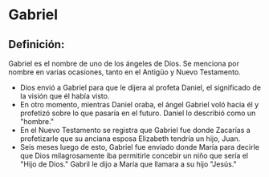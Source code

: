 # Gabriel

## Definición: 

Gabriel es el nombre de uno de los ángeles de Dios. Se menciona por nombre en varias ocasiones, tanto en el Antigüo y Nuevo Testamento.

* Dios envió a Gabriel para que le dijera al profeta Daniel, el significado de la visión que él había visto.
* En otro momento, mientras Daniel oraba, el ángel Gabriel voló hacia él y profetizó sobre lo que pasaría en el futuro. Daniel lo describió como un "hombre."
* En el Nuevo Testamento se registra que Gabriel fue donde Zacarías a profetizarle que su anciana esposa Elizabeth tendría un hijo, Juan.
* Seis meses luego de esto, Gabriel fue enviado donde María para decirle que Dios milagrosamente iba permitirle concebir un niño que sería el "Hijo de Dios." Gabril le dijo a María que llamara a su hijo "Jesús."

